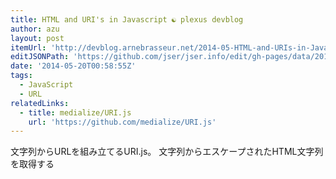```yaml
---
title: HTML and URI's in Javascript ☯ plexus devblog
author: azu
layout: post
itemUrl: 'http://devblog.arnebrasseur.net/2014-05-HTML-and-URIs-in-Javascript'
editJSONPath: 'https://github.com/jser/jser.info/edit/gh-pages/data/2014/05/index.json'
date: '2014-05-20T00:58:55Z'
tags:
  - JavaScript
  - URL
relatedLinks:
  - title: medialize/URI.js
    url: 'https://github.com/medialize/URI.js'
---
```

文字列からURLを組み立てるURI.js。
文字列からエスケープされたHTML文字列を取得する

